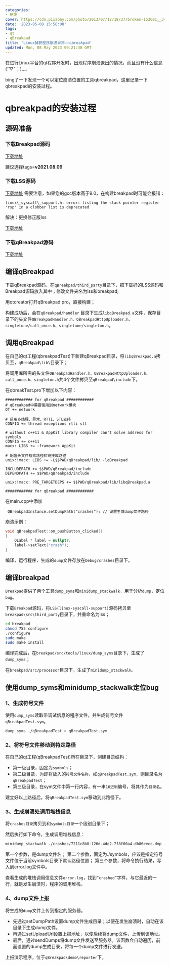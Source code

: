 ```yaml
---
categories:
- 研发
cover: https://cdn.pixabay.com/photo/2013/07/12/18/37/broken-153601__340.png
date: '2023-05-08 15:58:08'
tags:
- qt
- qBreakpad
title: 'Linux捕获程序崩溃异常——qbreakpad'
updated: Mon, 08 May 2023 09:21:48 GMT
---
```


在进行Linux平台的qt程序开发时，出现程序崩溃退出的情况，而且没有什么信息(ˉ▽ˉ；)...。

bing了一下发现一个可以定位崩溃位置的工具qbreakpad，这里记录一下qbreakpad的安装过程。

# qbreakpad的安装过程

## 源码准备

### 下载Breakpad源码

[下载地址](https://github.com/google/breakpad)

建议选择tags=**v2021.08.09**

### 下载LSS源码

[下载地址](https://github.com/ithaibo/linux-syscall-support) 需要注意，如果您的gcc版本高于9.0，在构建breakpad时可能会报错：

`linux\_syscall\_support.h: error: listing the stack pointer register 'rsp' in a clobber list is deprecated`

解决：更换修正版lss

[下载地址](https://chromium.googlesource.com/linux-syscall-support/+/8048ece6c16c91acfe0d36d1d3cc0890ab6e945c)

### 下载qBreakpad源码

[下载地址](https://github.com/buzzySmile/qBreakpad)

## 编译qBreakpad

下载qBreakpad源码，在`qBreakpad/third_party`目录下，把下载好的LSS源码和Breakpad源码放入其中；修改文件夹名为lss和breakpad;

用qtcreator打开qBreakpad.pro，直接构建；

构建成功后，会在`qBreakpad/handler` 目录下生成`libqBreakpad.a`文件，保存目录下的头文件`QBreakpadHandler.h、QBreakpadHttpUploader.h、singletone/call_once.h、singletone/singleton.h`。

## 调用qBreakpad

在自己的qt工程(qbreakpadTest)下新建qBreakpad目录，将`libqBreakpad.a`拷贝至，`qBreakpad\lib\`目录下；

将调用库所需的头文件`QBreakpadHandler.h、QBreakpadHttpUploader.h、call_once.h、singleton.h`共4个文件拷贝至`qBreakpad\include`下。

在qbreakTest.pro下增加以下内容：

```properties
############ for qBreakpad ############
# qBreakpad中需要使用到network模块
QT += network

# 启用多线程、异常、RTTI、STL支持
CONFIG += thread exceptions rtti stl

# without c++11 & AppKit library compiler can't solve address for symbols
CONFIG += c++11
macx: LIBS += -framework AppKit

# 配置头文件搜索路径和链接库路径
unix:!macx: LIBS += -L$$PWD/qBreakpad/lib/ -lqBreakpad

INCLUDEPATH += $$PWD/qBreakpad/include
DEPENDPATH += $$PWD/qBreakpad/include

unix:!macx: PRE_TARGETDEPS += $$PWD/qBreakpad/lib/libqBreakpad.a

############ for qBreakpad ############
```

在main.cpp中添加

` QBreakpadInstance.setDumpPath("crashes"); // 设置生成dump文件路径`

崩溃示例：

```cpp
void qBreakpadTest::on_pushButton_clicked()
{
    QLabel * label = nullptr;
    label->setText("crash");
}
```

编译，运行程序，生成的`dump`文件存放在`Debug/crashes`目录下。

## 编译breakpad

`Breakpad`提供了两个工具`dump_syms`和`minidump_stackwalk`，用于分析`dump`，定位`bug`。

下载`Breakpad`源码，将`LSS(linux-syscall-support)`源码拷贝至`breakpad\src\third_party`目录下，并重命名为lss；

```bash
cd breakpad
chmod 755 configure
./configure
sudo make
sudo make install
```

编译完成后，在`breakpad/src/tools/linux/dump_syms`目录下，生成了`dump_syms`；

在`breakpad/src/processor`目录下，生成了`minidump_stackwalk`。

## 使用dump\_syms和minidump\_stackwalk定位bug

### 1、生成符号文件

使用`dump_syms`读取带调试信息的程序文件，并生成符号文件`qBreakpadTest.sym`。

```bash
dump_syms ./qBreakpadTest > qBreakpadTest.sym
```

### 2、将符号文件移动到特定路径

在自己的qt工程(qBreakpadTest)所在目录下，创建目录结构：

* 第一级目录，固定为`symbols`；
* 第二级目录，为即将放入的`符号文件名称`，如`qBreakpadTest.sym`，则目录名为`qBreakpadTest`；
* 第三级目录，在sym文件中第一行内容，有一串`16进制`编号，将其作为`目录名`。

建立好以上路径后，将`qBreakpadTest.sym`移动到此路径下。

### 3、生成崩溃处调用堆栈信息

将`crashes目录`拷贝到和`symbols目录`一个级别目录下；

然后执行如下命令，生成调用堆栈信息：

```bash
minidump_stackwalk ./crashes/7211c8b8-126d-4de2-7f8f00a4-db86eecc.dmp ./symbols > error.log
```

第一个参数，是dump文件名；
第二个参数，固定为./symbols，应该是指定符号文件位于当前symbols目录下默认路径位置；
第三个参数，将命令执行结果，写入到error.log文件中。

查看生成的堆栈调用信息文件`error.log`，找到`“crashed”`字样，与它最近的一行，就是发生崩溃时，程序的调用堆栈。

### 4、dump文件上报

将生成的`dump`文件上传到指定的服务器。

* 先通过setDumpPath设置dump文件生成目录；以便在发生崩溃时，自动在该目录下生成dump文件。
* 再通过setUploadUrl设置上报地址，以便后续将dump文件，上传到该地址。
* 最后，通过sendDumps将dump文件发送至服务器。该函数会自动遍历，前面设置的dump生成目录，将每一个dump文件进行发送。

上报演示程序，位于`qBreakpad\demo\reporter`下。
